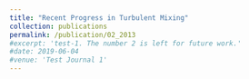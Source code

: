 ```yaml
---
title: "Recent Progress in Turbulent Mixing"
collection: publications
permalink: /publication/02_2013
#excerpt: 'test-1. The number 2 is left for future work.'
#date: 2019-06-04
#venue: 'Test Journal 1'
---
```



